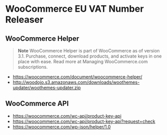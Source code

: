 # WooCommerce EU VAT Number Releaser

## WooCommerce Helper

> **Note**
> WooCommerce Helper is part of WooCommerce as of version 3.1. Purchase, connect, download products, and activate keys in one place with ease. Read more at Managing WooCommerce.com subscriptions.

- https://woocommerce.com/document/woocommerce-helper/
- http://woodojo.s3.amazonaws.com/downloads/woothemes-updater/woothemes-updater.zip

## WooCommerce API

- https://woocommerce.com/wc-api/product-key-api
- https://woocommerce.com/wc-api/product-key-api?request=check
- https://woocommerce.com/wp-json/helper/1.0
